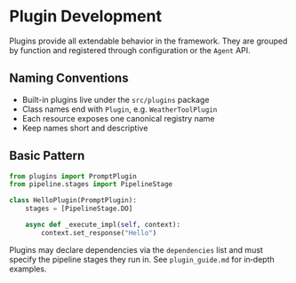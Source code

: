 # Plugin Development

Plugins provide all extendable behavior in the framework. They are grouped by
function and registered through configuration or the `Agent` API.

## Naming Conventions
- Built-in plugins live under the `src/plugins` package
- Class names end with `Plugin`, e.g. `WeatherToolPlugin`
- Each resource exposes one canonical registry name
- Keep names short and descriptive

## Basic Pattern
```python
from plugins import PromptPlugin
from pipeline.stages import PipelineStage

class HelloPlugin(PromptPlugin):
    stages = [PipelineStage.DO]

    async def _execute_impl(self, context):
        context.set_response("Hello")
```

Plugins may declare dependencies via the `dependencies` list and must specify the
pipeline stages they run in. See `plugin_guide.md` for in‑depth examples.
